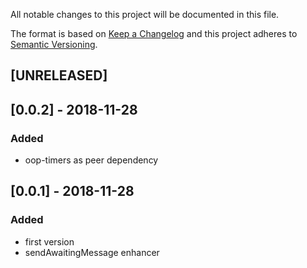 All notable changes to this project will be documented in this file.

The format is based on [Keep a Changelog](http://keepachangelog.com/en/1.0.0/)
and this project adheres to [Semantic Versioning](http://semver.org/spec/v2.0.0.html).

## [UNRELEASED]

## [0.0.2] - 2018-11-28
### Added
- oop-timers as peer dependency

## [0.0.1] - 2018-11-28
### Added
- first version
- sendAwaitingMessage enhancer

